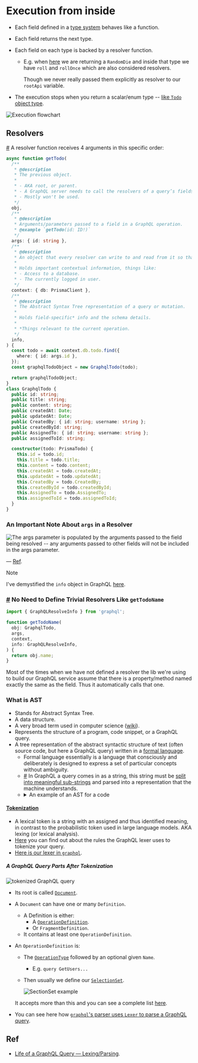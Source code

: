 # Execution from inside

- Each field defined in a [type system](./glossary.md#typeSystemDefinitionInGraphql) behaves like a function.
- Each field returns the next type.
- Each field on each type is backed by a resolver function.

  - E.g. when [here](https://github.com/kasir-barati/graphql-js-ts/blob/63439cd4029023736636e039a1ddea2686b974b3/apps/scalar-types/src/main.ts#L30) we are returning a `RandomDie` and inside that type we have `roll` and `rollOnce` which are also considered resolvers.

    Though we never really passed them explicitly as resolver to our `rootApi` variable.

- The execution stops when you return a scalar/enum type -- [like `Todo` object type](https://github.com/kasir-barati/graphql-js-ts/blob/63439cd4029023736636e039a1ddea2686b974b3/apps/todo-backend/src/schema.ts#L10-L20).

![Execution flowchart](./assets/execution-cycle.png)

## Resolvers

<a href="#fourArgumentsOfAnyResolverFunction" id="fourArgumentsOfAnyResolverFunction">#</a> A resolver function receives 4 arguments in this specific order:

```ts
async function getTodo(
  /**
   * @description
   * The previous object.
   *
   * - AKA root, or parent.
   * - A GraphQL server needs to call the resolvers of a query’s fields. GraphQL does a breadth-first (level-by-level) resolver call. The root argument in each resolver call is simply the result of the previous call.
   * - Mostly won't be used.
   */
  obj,
  /**
   * @description
   * Arguments/parameters passed to a field in a GraphQL operation.
   * @example `getTodo(id: ID!)`
   */
  args: { id: string },
  /**
   * @description
   * An object that every resolver can write to and read from it so that resolvers can communicate.
   *
   * Holds important contextual information, things like:
   * - Access to a database.
   * - The currently logged in user.
   */
  context: { db: PrismaClient },
  /**
   * @description
   * The Abstract Syntax Tree representation of a query or mutation.
   *
   * Holds field-specific* info and the schema details.
   *
   * *Things relevant to the current operation.
   */
  info,
) {
  const todo = await context.db.todo.find({
    where: { id: args.id },
  });
  const graphqlTodoObject = new GraphqlTodo(todo);

  return graphqlTodoObject;
}
class GraphqlTodo {
  public id: string;
  public title: string;
  public content: string;
  public createdAt: Date;
  public updatedAt: Date;
  public CreatedBy: { id: string; username: string };
  public createdById: string;
  public AssignedTo: { id: string; username: string };
  public assignedToId: string;

  constructor(todo: PrismaTodo) {
    this.id = todo.id;
    this.title = todo.title;
    this.content = todo.content;
    this.createdAt = todo.createdAt;
    this.updatedAt = todo.updatedAt;
    this.CreatedBy = todo.CreatedBy;
    this.createdById = todo.createdById;
    this.AssignedTo = todo.AssignedTo;
    this.assignedToId = todo.assignedToId;
  }
}
```

### An Important Note About `args` in a Resolver

![The args parameter is populated by the arguments passed to the field being resolved -- any arguments passed to other fields will not be included in the args parameter.](./assets/args-info-and-variables.png)

&mdash; [Ref](https://stackoverflow.com/a/55716584/8784518).

> [!NOTE]
>
> I've demystified the `info` object in GraphQL [here](./resolve-info-object.md).

### <a id="trivialResolvers" href="#trivialResolvers">#</a> No Need to Define Trivial Resolvers Like `getTodoName`

```ts
import { GraphQLResolveInfo } from 'graphql';

function getTodoName(
  obj: GraphqlTodo,
  args,
  context,
  info: GraphQLResolveInfo,
) {
  return obj.name;
}
```

Most of the times when we have not defined a resolver the lib we're using to build our GraphQL service assume that there is a property/method named exactly the same as the field. Thus it automatically calls that one.

### What is AST

- Stands for Abstract Syntax Tree.
- A data structure.
- A very broad term used in computer science ([wiki](https://en.wikipedia.org/wiki/Abstract_syntax_tree)).
- Represents the structure of a program, code snippet, or a GraphQL query.
- A tree representation of the abstract syntactic structure of text (often source code, but here a GraphQL query) written in a [formal language](https://en.wikipedia.org/wiki/Formal_language).
  - Formal language essentially is a language that consciously and deliberately is designed to express a set of particular concepts without ambiguity.
  - <a id="lexicalAnalysis" href="#lexicalAnalysis">#</a> In GraphQL a query comes in as a string, this string must be [split into meaningful sub-strings](#tokenization) and parsed into a representation that the machine understands.
  - <details>
      <summary>
        An example of an AST for a code
      </summary>
      <img src="./assets/ast-plus-code.png" />
      <br />
      <a href="./assets/Abstract_syntax_tree_for_Euclidean_algorithm.svg">Same image better quality</a>
    </details>

#### [Tokenization](https://en.wikipedia.org/wiki/Lexical_analysis#Tokenization)

- A lexical token is a string with an assigned and thus identified meaning, in contrast to the probabilistic token used in large language models. AKA lexing (or lexical analysis).
- [Here](https://spec.graphql.org/October2021/#sec-Language.Lexical-Analysis-Syntactic-Parse) you can find out about the rules the GraphQL lexer uses to tokenize your query.
- [Here is our lexer in `graphql`](https://github.com/graphql/graphql-js/blob/48afd37a48d37f6d3342b959e8cb34e1ecbfeffb/src/language/lexer.ts).

##### A GraphQL Query Parts After Tokenization

![tokenized GraphQL query](./assets/tokenized-graphql-query.png)

- Its root is called [`Document`](https://spec.graphql.org/October2021/#sec-Document).
- A `Document` can have one or many `Definition`.
  - A Definition is either:
    - A [`OperationDefinition`](https://spec.graphql.org/October2021/#OperationDefinition).
    - Or `FragmentDefinition`.
  - It contains at least one `OperationDefinition`.
- An `OperationDefinition` is:

  - The [`OperationType`](https://spec.graphql.org/October2021/#OperationType) followed by an optional given `Name`.

    - E.g. `query GetUsers...`

  - Then usually we define our [`SelectionSet`](https://spec.graphql.org/October2021/#sec-Selection-Sets).

    ![SectionSet example](./assets/selectionset.png)

  It accepts more than this and you can see a complete list [here](https://spec.graphql.org/October2021/#OperationDefinition).

- You can see here how [`graphql`'s parser uses `Lexer` to parse a GraphQL query](https://github.com/graphql/graphql-js/blob/48afd37a48d37f6d3342b959e8cb34e1ecbfeffb/src/language/parser.ts#L193).

## Ref

- [Life of a GraphQL Query — Lexing/Parsing](https://medium.com/@cjoudrey/life-of-a-graphql-query-lexing-parsing-ca7c5045fad8).
